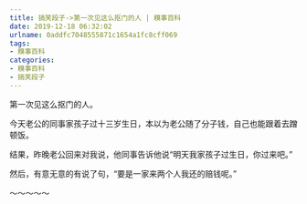 ```yaml
---
title: 搞笑段子->第一次见这么抠门的人 | 糗事百科
date: 2019-12-18 06:32:02
urlname: 0addfc7048555871c1654a1fc8cff069
tags: 
- 糗事百科
categories:
- 糗事百科
- 搞笑段子
---
```

第一次见这么抠门的人。

今天老公的同事家孩子过十三岁生日，本以为老公随了分子钱，自己也能跟着去蹭顿饭。

结果，昨晚老公回来对我说，他同事告诉他说“明天我家孩子过生日，你过来吧。”

然后，有意无意的有说了句，“要是一家来两个人我还的赔钱呢。”

～～～～～


